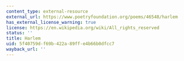 ```yaml
---
content_type: external-resource
external_url: https://www.poetryfoundation.org/poems/46548/harlem
has_external_license_warning: true
license: https://en.wikipedia.org/wiki/All_rights_reserved
status: ''
title: Harlem
uid: 5f40759d-f69b-422a-89ff-e4b66b0dfcc7
wayback_url: ''
---
```

